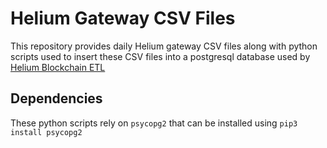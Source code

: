 # Helium Gateway CSV Files

This repository provides daily Helium gateway CSV files along with python scripts used to insert these CSV files into a postgresql database used by [Helium Blockchain ETL](https://github.com/helium/blockchain-etl "Helium Blockchain ETL")

## Dependencies

These python scripts rely on `psycopg2` that can be installed using `pip3 install psycopg2`
